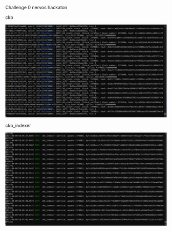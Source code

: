 Challenge 0 nervos hackaton 

ckb

![Alt text](https://github.com/BCvsv/gitcoin-nervos/blob/main/Nervos%200/screenshot_cbk.PNG?raw=true)


ckb_indexer

![Alt text](https://github.com/BCvsv/gitcoin-nervos/blob/main/Nervos%200/screenshot_cbk_indexer.PNG?raw=true)
